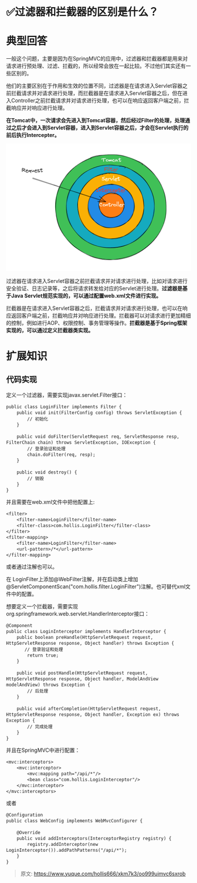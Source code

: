 # ✅过滤器和拦截器的区别是什么？

# 典型回答


一般这个问题，主要是因为在SpringMVC的应用中，过滤器和拦截器都是用来对请求进行预处理、过滤、拦截的，所以经常会放在一起比较。不过他们其实还有一些区别的。



他们的主要区别在于作用和生效的位置不同，过滤器是在请求进入Servlet容器之前拦截请求并对请求进行处理，而拦截器是在请求进入Servlet容器之后，但在进入Controller之前拦截请求并对请求进行处理，也可以在响应返回客户端之前，拦截响应并对响应进行处理。



**在Tomcat中，一次请求会先进入到Tomcat容器，然后经过Filter的处理，处理通过之后才会进入到Servlet容器，进入到Servlet容器之后，才会在Servlet执行的前后执行Intercepter。**



![1681637359987-23b72280-ad3d-448a-b701-18f83101941f.png](./img/n3OOZnNrSCyPgYBb/1681637359987-23b72280-ad3d-448a-b701-18f83101941f-957557.png)

过滤器在请求进入Servlet容器之前拦截请求并对请求进行处理，比如对请求进行安全验证、日志记录等，之后将请求转发给对应的Servlet进行处理。**过滤器是基于Java Servlet规范实现的，可以通过配置web.xml文件进行实现。**



拦截器是在请求进入Servlet容器之后，拦截请求并对请求进行处理，也可以在响应返回客户端之前，拦截响应并对响应进行处理。拦截器可以对请求进行更加精细的控制，例如进行AOP、权限控制、事务管理等操作。**拦截器是基于Spring框架实现的，可以通过定义拦截器类实现。**





# 扩展知识


## 代码实现


定义一个过滤器，需要实现javax.servlet.Filter接口：



```plain
public class LoginFilter implements Filter {
    public void init(FilterConfig config) throws ServletException {
        // 初始化
    }
 
    public void doFilter(ServletRequest req, ServletResponse resp, FilterChain chain) throws ServletException, IOException {
        // 登录验证和处理
        chain.doFilter(req, resp);
    }
 
    public void destroy() {
        // 销毁
    }
}
```



并且需要在web.xml文件中把他配置上:



```plain
<filter>
    <filter-name>LoginFilter</filter-name>
    <filter-class>com.hollis.LoginFilter</filter-class>
</filter>
<filter-mapping>
    <filter-name>LoginFilter</filter-name>
    <url-pattern>/*</url-pattern>
</filter-mapping>
```



或者通过注解也可以。



在 LoginFilter上添加@WebFilter注解，并在启动类上增加@ServletComponentScan("com.hollis.filter.LoginFilter")注解。也可替代xml文件中的配置。



想要定义一个拦截器，需要实现org.springframework.web.servlet.HandlerInterceptor接口：



```plain
@Component
public class LoginInterceptor implements HandlerInterceptor {
    public boolean preHandle(HttpServletRequest request, HttpServletResponse response, Object handler) throws Exception {
       // 登录验证和处理
        return true;
    }
 
    public void postHandle(HttpServletRequest request, HttpServletResponse response, Object handler, ModelAndView modelAndView) throws Exception {
        // 后处理
    }
 
    public void afterCompletion(HttpServletRequest request, HttpServletResponse response, Object handler, Exception ex) throws Exception {
        // 完成处理
    }
}
```



并且在SpringMVC中进行配置：



```plain
<mvc:interceptors>
    <mvc:interceptor>
        <mvc:mapping path="/api/*"/>
        <bean class="com.hollis.LoginInterceptor"/>
    </mvc:interceptor>
</mvc:interceptors>
```



或者



```plain
@Configuration
public class WebConfig implements WebMvcConfigurer {

    @Override
    public void addInterceptors(InterceptorRegistry registry) {
        registry.addInterceptor(new LoginInterceptor()).addPathPatterns("/api/*");
    }
}

```



> 原文: <https://www.yuque.com/hollis666/xkm7k3/oo999uimvc6sxrob>